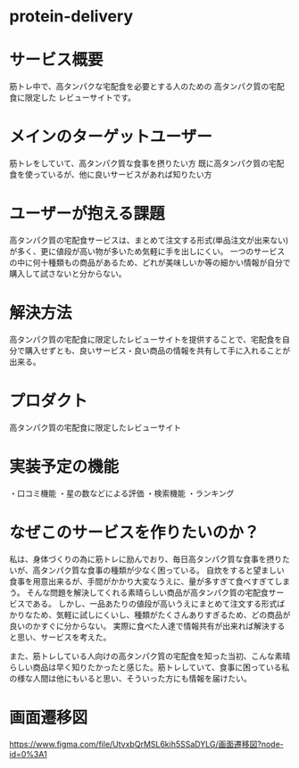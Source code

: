 # protein-delivery

# サービス概要
筋トレ中で、高タンパクな宅配食を必要とする人のための
高タンパク質の宅配食に限定した
レビューサイトです。


# メインのターゲットユーザー
筋トレをしていて、高タンパク質な食事を摂りたい方
既に高タンパク質の宅配食を使っているが、他に良いサービスがあれば知りたい方


# ユーザーが抱える課題
高タンパク質の宅配食サービスは、まとめて注文する形式(単品注文が出来ない)が多く、更に値段が高い物が多いため気軽に手を出しにくい。
一つのサービスの中に何十種類もの商品があるため、どれが美味しいか等の細かい情報が自分で購入して試さないと分からない。


# 解決方法
高タンパク質の宅配食に限定したレビューサイトを提供することで、宅配食を自分で購入せずとも、良いサービス・良い商品の情報を共有して手に入れることが出来る。


# プロダクト
高タンパク質の宅配食に限定したレビューサイト


# 実装予定の機能
・口コミ機能
・星の数などによる評価
・検索機能
・ランキング


# なぜこのサービスを作りたいのか？
私は、身体づくりの為に筋トレに励んでおり、毎日高タンパク質な食事を摂りたいが、高タンパク質な食事の種類が少なく困っている。
自炊をすると望ましい食事を用意出来るが、手間がかかり大変なうえに、量が多すぎて食べすぎてしまう。
そんな問題を解決してくれる素晴らしい商品が高タンパク質の宅配食サービスである。
しかし、一品あたりの値段が高いうえにまとめて注文する形式ばかりなため、気軽に試しにくいし、種類がたくさんありすぎるため、どの商品が良いのかすぐに分からない。
実際に食べた人達で情報共有が出来れば解決すると思い、サービスを考えた。

また、筋トレしている人向けの高タンパク質の宅配食を知った当初、こんな素晴らしい商品は早く知りたかったと感じた。筋トレしていて、食事に困っている私の様な人間は他にもいると思い、そういった方にも情報を届けたい。

# 画面遷移図
https://www.figma.com/file/UtvxbQrMSL6kih5SSaDYLG/画面遷移図?node-id=0%3A1